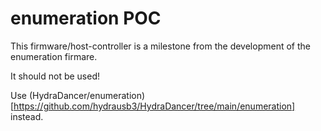 # enumeration POC

This firmware/host-controller is a milestone from the development of the enumeration firmare.

It should not be used!

Use (HydraDancer/enumeration)[https://github.com/hydrausb3/HydraDancer/tree/main/enumeration] instead.

